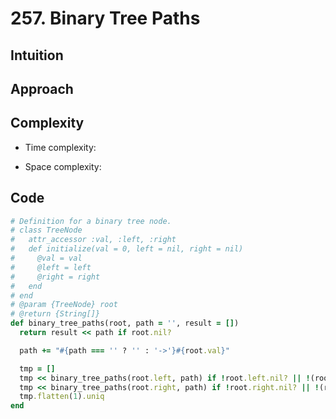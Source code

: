 # 257. Binary Tree Paths

## Intuition

## Approach
<!-- Describe your approach to solving the problem. -->

## Complexity

- Time complexity:
<!-- Add your time complexity here, e.g. $$O(n)$$ -->

- Space complexity:
<!-- Add your space complexity here, e.g. $$O(n)$$ -->

## Code

```ruby
# Definition for a binary tree node.
# class TreeNode
#   attr_accessor :val, :left, :right
#   def initialize(val = 0, left = nil, right = nil)
#     @val = val
#     @left = left
#     @right = right
#   end
# end
# @param {TreeNode} root
# @return {String[]}
def binary_tree_paths(root, path = '', result = [])
  return result << path if root.nil?

  path += "#{path === '' ? '' : '->'}#{root.val}"

  tmp = []
  tmp << binary_tree_paths(root.left, path) if !root.left.nil? || !(root.left.nil? && !root.right.nil?)
  tmp << binary_tree_paths(root.right, path) if !root.right.nil? || !(root.right.nil? && !root.left.nil?)
  tmp.flatten(1).uniq
end
```
